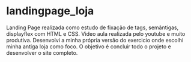 # landingpage_loja
Landing Page realizada como estudo de fixação de tags, semântigas, displayflex com HTML e CSS.
Video aula realizada pelo youtube e muito produtiva. Desenvolvi a minha própria versão
do exercicio onde escolhi minha antiga loja como foco. O objetivo é concluir todo o projeto e 
desenvolver o site completo.
